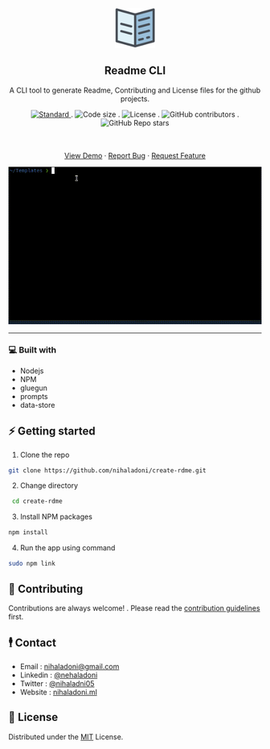 <!-- PROJECT LOGO -->
<br />
<div align="center">
  <a href="https://github.com/nihaladoni/create-rdme">

<img src="https://raw.githubusercontent.com/nihaladoni/cms/447004680bf10c96524292b384659b52f7bb3fa9/a.svg" alt="Logo" width="80" height="80" />

  </a>

  <h2 align="center">Readme CLI</h2>

  <p align="center">
    A CLI tool to generate Readme, Contributing and License files for the github projects.
  </p>

<!-- Shields -->
  <div align="center">
    <a href="https://standardjs.com">
      <img src="https://img.shields.io/badge/code%20style-standard-brightgreen.svg?style=flat"
        alt="Standard" />
    </a>
.
    <img src="https://img.shields.io/github/languages/code-size/nihaladoni/create-rdme?style=flat-square" alt="Code size" />
.
    <img src="https://img.shields.io/github/license/nihaladoni/create-rdme?style=flat-square" alt="License" />
.
    <img alt="GitHub contributors" src="https://img.shields.io/github/contributors/nihaladoni/create-rdme?style=flat-square">
.
    <img alt="GitHub Repo stars" src="https://img.shields.io/github/stars/nihaladoni/create-rdme?style=social">

  </div>

  <br />
  <br />
  <p>
    <a href="https://github.com/nihaladoni/create-rdme ">View Demo</a>
    ·
    <a
      href="https://github.com/nihaladoni/create-rdme/issues"
      >Report Bug</a
    >
    ·
    <a
      href="https://github.com/nihaladoni/create-rdme/issues"
      >Request Feature</a
    >
  </p>
</div>

<img src="https://raw.githubusercontent.com/nihaladoni/cms/main/cli.gif" alt="demo-cli"/>

<hr/>

<!-- ABOUT THE PROJECT -->

### 💻 Built with

<ul>
  
  <li>Nodejs</li>
  
  <li>NPM</li>
  
  <li>gluegun</li>
  
  <li>prompts</li>
  
  <li>data-store</li>
  
</ul>

<!-- GETTING STARTED -->

## ⚡ Getting started

1. Clone the repo

```sh
git clone https://github.com/nihaladoni/create-rdme.git
```

2. Change directory

```sh
 cd create-rdme
```

3. Install NPM packages

```sh
npm install
```

4. Run the app using command

```sh
sudo npm link
```

<!-- CONTRIBUTING -->

## 🌟 Contributing

Contributions are always welcome! . Please read the [contribution guidelines](CONTRIBUTING) first.

<!-- CONTACT -->

## 🕴️ Contact

- Email : [nihaladoni@gmail.com](mailto:nihaladoni@gmail.com)
- Linkedin : [@nehaladoni](https://linkedin.com/in/nehaladoni)
- Twitter : [@nihaladni05](https://twitter.com/nihaladni05)
- Website : [nihaladoni.ml](https://nihaladoni.ml)

<!-- LICENSE -->

## 🔔 License

Distributed under the [MIT](LICENSE) License.
